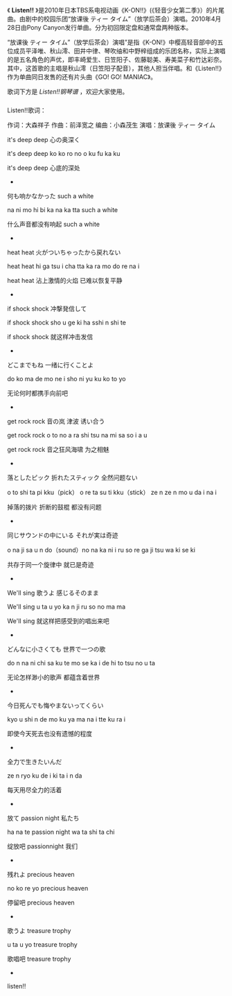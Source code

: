 

《 **Listen!!** 》是2010年日本TBS系电视动画《K-ON!!》(《轻音少女第二季》）的片尾曲。由剧中的校园乐团“放课後 ティー
タイム”（放学后茶会）演唱。2010年4月28日由Pony Canyon发行单曲。分为初回限定盘和通常盘两种版本。

  

“放课後 ティー
タイム”（放学后茶会）演唱”是指《K-ON!》中樱高轻音部中的五位成员平泽唯、秋山澪、田井中律、琴吹䌷和中野梓组成的乐团名称，实际上演唱的是五名角色的声优，即丰崎爱生、日笠阳子、佐藤聪美、寿美菜子和竹达彩奈。其中，这首歌的主唱是秋山澪（日笠阳子配音），其他人担当伴唱。和《Listen!!》作为单曲同日发售的还有片头曲《GO!
GO! MANIAC》。

  

歌词下方是 _Listen!!钢琴谱_ ，欢迎大家使用。

###  
Listen!!歌词：

作词：大森祥子 作曲：前泽宽之 编曲：小森茂生 演唱：放课後 ティー タイム  
  
  

it's deep deep 心の奥深く

it's deep deep ko ko ro no o ku fu ka ku

it's deep deep 心底的深处

-

何も响かなかった such a white

na ni mo hi bi ka na ka tta such a white

什么声音都没有响起 such a white

-

heat heat 火がついちゃったから戻れない

heat heat hi ga tsu i cha tta ka ra mo do re na i

heat heat 沾上激情的火焰 已难以恢复平静

-

if shock shock 冲撃発信して

if shock shock sho u ge ki ha sshi n shi te

if shock shock 就这样冲击发信

-

どこまでもね 一绪に行くことよ

do ko ma de mo ne i sho ni yu ku ko to yo

无论何时都携手向前吧

-

get rock rock 音の岚 津波 诱い合う

get rock rock o to no a ra shi tsu na mi sa so i a u

get rock rock 音之狂风海啸 为之相魅

-

落としたピック 折れたスティック 全然问题ない

o to shi ta pi kku（pick） o re ta su ti kku（stick） ze n ze n mo u da i na i

掉落的拨片 折断的鼓棍 都没有问题

-

同じサウンドの中にいる それが実は奇迹

o na ji sa u n do（sound）no na ka ni i ru so re ga ji tsu wa ki se ki

共存于同一个旋律中 就已是奇迹

-

We'll sing 歌うよ 感じるそのまま

We'll sing u ta u yo ka n ji ru so no ma ma

We'll sing 就这样把感受到的唱出来吧

-

どんなに小さくても 世界で一つの歌

do n na ni chi sa ku te mo se ka i de hi to tsu no u ta

无论怎样渺小的歌声 都蕴含着世界

-

今日死んでも悔やまないってくらい

kyo u shi n de mo ku ya ma na i tte ku ra i

即使今天死去也没有遗憾的程度

-

全力で生きたいんだ

ze n ryo ku de i ki ta i n da

每天用尽全力的活着

-

放て passion night 私たち

ha na te passion night wa ta shi ta chi

绽放吧 passionnight 我们

-

残れよ precious heaven

no ko re yo precious heaven

停留吧 precious heaven

-

歌うよ treasure trophy

u ta u yo treasure trophy

歌唱吧 treasure trophy

-

listen!!

  

